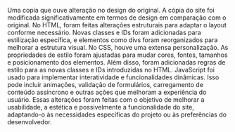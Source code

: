 Uma copia que ouve alteração no design do original.
A cópia do site foi modificada significativamente em termos de design em comparação com o original. 
No HTML, foram feitas alterações estruturais para adaptar o layout conforme necessário. Novas classes
e IDs foram adicionadas para estilização específica, e elementos como divs foram reorganizados para melhorar a estrutura visual.
No CSS, houve uma extensa personalização. As propriedades de estilo foram ajustadas para mudar cores, fontes,
tamanhos e posicionamento dos elementos. Além disso, foram adicionadas regras de estilo para as novas classes e IDs introduzidas no HTML.
JavaScript foi usado para implementar interatividade e funcionalidades dinâmicas. Isso pode incluir animações, validação de formulários, 
carregamento de conteúdo assíncrono e outras ações que melhoram a experiência do usuário.
Essas alterações foram feitas com o objetivo de melhorar a usabilidade, a estética e possivelmente a funcionalidade do site,
adaptando-o às necessidades específicas do projeto ou às preferências do desenvolvedor.
